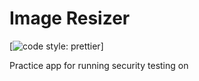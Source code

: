 # Image Resizer
[![code style: prettier](https://img.shields.io/badge/code_style-prettier-ff69b4.svg?style=flat-square)]

Practice app for running security testing on
